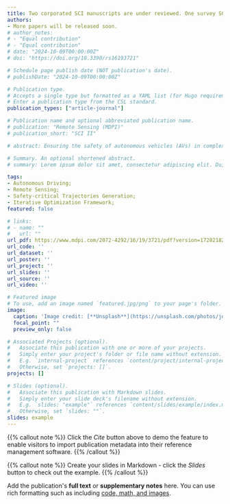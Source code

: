```yaml
---
title: Two corporated SCI manuscripts are under reviewed. One survey SCI manuscript is under writing. One conference paper is under writing.
authors: 
- More papers will be released soon.
# author_notes:
# - "Equal contribution"
# - "Equal contribution"
# date: "2024-10-09T00:00:00Z"
# doi: "https://doi.org/10.3390/rs16193721"

# Schedule page publish date (NOT publication's date).
# publishDate: "2024-10-09T00:00:00Z"

# Publication type.
# Accepts a single type but formatted as a YAML list (for Hugo requirements).
# Enter a publication type from the CSL standard.
publication_types: ["article-journal"]

# Publication name and optional abbreviated publication name.
# publication: "Remote Sensing (MDPI)"
# publication_short: "SCI II"

# abstract: Ensuring the safety of autonomous vehicles (AVs) in complex and high-risk traffic scenarios remains a critical unresolved challenge. Current AV planning methods exhibit limitations in generating robust driving trajectories that effectively avoid collisions, highlighting the urgent need for improved planning strategies to address these issues. This paper introduces a novel iterative optimization framework that incorporates safety-critical trajectory generation to enhance AV planning. The use of the HighD dataset, which is collected using the wide-area remote sensing capabilities of unmanned aerial vehicles (UAVs), is fundamental to the framework. Remote sensing enables large-scale real-time observation of traffic conditions, providing precise data on vehicle dynamics, road structures, and surrounding environments. To generate safety-critical trajectories, the decoder within the conditional variational auto-encoder (CVAE) is innovatively designed through a data-mechanism integration method, ensuring that these trajectories strictly adhere to vehicle kinematic constraints. Furthermore, two parallel CVAEs (Dual-CVAE) are trained collaboratively by a shared objective function to implicitly model the multi-vehicle interactions. Inspired by the concept of “learning to collide”, adversarial optimization is integrated into the Dual-CVAE (Adv. Dual-CVAE), facilitating efficient generation from normal to safety-critical trajectories. Building upon this, these generated trajectories are then incorporated into an iterative optimization framework, significantly enhancing the AV’s planning ability to avoid collisions. This framework decomposes the optimization process into stages, initially addressing normal trajectories and progressively tackling more safety-critical and collision trajectories. Finally, comparative case studies of enhancing AV planning are conducted and the simulation results demonstrate that the proposed method can efficiently enhance AV planning by generating safety-critical trajectories.

# Summary. An optional shortened abstract.
# summary: Lorem ipsum dolor sit amet, consectetur adipiscing elit. Duis posuere tellus ac convallis placerat. Proin tincidunt magna sed ex sollicitudin condimentum.

tags:
- Autonomous Driving;
- Remote Sensing;
- Safety-critical Trajectories Generation;
- Iterative Optimization Framework;
featured: false

# links:
# - name: ""
#   url: ""
url_pdf: https://www.mdpi.com/2072-4292/16/19/3721/pdf?version=1728218281
url_code: ''
url_dataset: ''
url_poster: ''
url_project: ''
url_slides: ''
url_source: ''
url_video: ''

# Featured image
# To use, add an image named `featured.jpg/png` to your page's folder. 
image:
  caption: 'Image credit: [**Unsplash**](https://unsplash.com/photos/jdD8gXaTZsc)'
  focal_point: ""
  preview_only: false

# Associated Projects (optional).
#   Associate this publication with one or more of your projects.
#   Simply enter your project's folder or file name without extension.
#   E.g. `internal-project` references `content/project/internal-project/index.md`.
#   Otherwise, set `projects: []`.
projects: []

# Slides (optional).
#   Associate this publication with Markdown slides.
#   Simply enter your slide deck's filename without extension.
#   E.g. `slides: "example"` references `content/slides/example/index.md`.
#   Otherwise, set `slides: ""`.
slides: example
---
```


{{% callout note %}}
Click the *Cite* button above to demo the feature to enable visitors to import publication metadata into their reference management software.
{{% /callout %}}

{{% callout note %}}
Create your slides in Markdown - click the *Slides* button to check out the example.
{{% /callout %}}

Add the publication's **full text** or **supplementary notes** here. You can use rich formatting such as including [code, math, and images](https://docs.hugoblox.com/content/writing-markdown-latex/).
